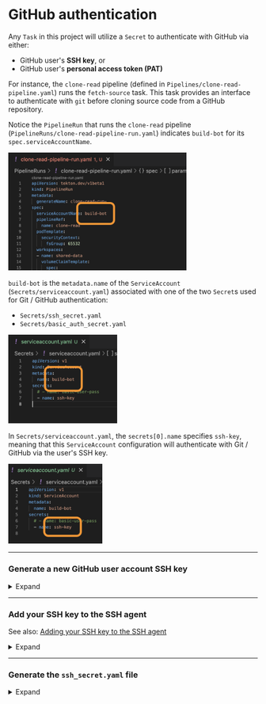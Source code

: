 # GitHub authentication

Any `Task` in this project will utilize a `Secret` to authenticate with GitHub via either:
- GitHub user's **SSH key**, or
- GitHub user's **personal access token (PAT)**

For instance, the `clone-read` pipeline (defined in `Pipelines/clone-read-pipeline.yaml`) runs the `fetch-source` task. This task provides an interface to authenticate with `git` before cloning source code from a GitHub repository.

Notice the `PipelineRun` that runs the `clone-read` pipeline (`PipelineRuns/clone-read-pipeline-run.yaml`) indicates `build-bot` for its `spec.serviceAccountName`.

<img src="img/build_bot_1.png" width="360px">

`build-bot` is the `metadata.name` of the `ServiceAccount` (`Secrets/serviceaccount.yaml`) associated with one of the two `Secret`s used for Git / GitHub authentication:
- `Secrets/ssh_secret.yaml`
- `Secrets/basic_auth_secret.yaml`

<img src="img/build_bot_2.png" width="220px">

In `Secrets/serviceaccount.yaml`, the `secrets[0].name` specifies `ssh-key`, meaning that this `ServiceAccount` configuration will authenticate with Git / GitHub via the user's SSH key.

<img src="img/secrets-0-name.png" width="190px">


---


### Generate a new GitHub user account SSH key

<details>
<summary>Expand</summary>

```shell
cd ~/.ssh
```

```shell
ssh-keygen -t ed25519 -C "your_email@example.com"
```

> If you are using a legacy system that doesn't support the Ed25519 algorithm, use:

```shell
ssh-keygen -t rsa -b 4096 -C "your_email@example.com"
``` 

</details>


---


### Add your SSH key to the SSH agent

See also: <a href="https://docs.github.com/en/authentication/connecting-to-github-with-ssh/generating-a-new-ssh-key-and-adding-it-to-the-ssh-agent#adding-your-ssh-key-to-the-ssh-agent">Adding your SSH key to the SSH agent</a>

<details>
<summary>Expand</summary>

```shell
eval "$(ssh-agent -s)"
```

**Output**

```
> Agent pid 59566
```

Create a `config` file at `~/.ssh`:

```shell
touch ~/.ssh/config
```

Open your `~/.ssh/config` file, then modify the file to contain the following lines. If your SSH key file has a different name or path than the example code, modify the filename or path to match your current setup.

```shell
Host HOSTNAME
  AddKeysToAgent yes
  UseKeychain yes
  IdentityFile ~/.ssh/id_ed25519
```

Add your SSH private key to the `ssh-agent` and store your passphrase in the keychain.

If you created your key with a different name, or if you are adding an existing key that has a different name, replace `id_ed25519` in the command with the name of your private key file.

```shell
ssh-add --apple-use-keychain ~/.ssh/id_ed25519
```

</details>


---


### Generate the `ssh_secret.yaml` file

<details>
<summary>Expand</summary>

Run the script:

`scripts/generate_ssh_secret.sh`

```shell
#!/bin/bash

GH_SSH_TOKEN="$(cat ~/.ssh/${PRIVATE_KEY_FILENAME})"

cat <<EOF > ./Secrets/ssh_secret.yaml
apiVersion: v1
kind: Secret
metadata:
  annotations:
    tekton.dev/git-0: https://github.com
type: kubernetes.io/ssh-auth
stringData:
  ssh-privatekey: ${GH_SSH_TOKEN}
  known-hosts: ${GH_SSH_TOKEN}
EOF
```

This generates a file: `Secrets/ssh_secret.yaml`

This file is referenced by the `ServiceAccount` (`Secrets/serviceaccount.yaml`) and will be used to authenticate with Git / GitHub.

</details>
